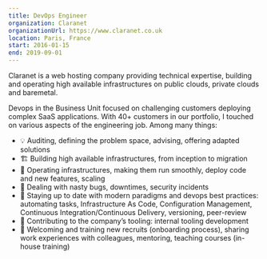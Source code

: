 ```yaml
---
title: DevOps Engineer
organization: Claranet
organizationUrl: https://www.claranet.co.uk
location: Paris, France
start: 2016-01-15
end: 2019-09-01
---
```


Claranet is a web hosting company providing technical expertise, building and operating high available infrastructures on public clouds, private clouds and baremetal.

Devops in the Business Unit focused on challenging customers deploying complex SaaS applications.
With 40+ customers in our portfolio, I touched on various aspects of the engineering job. Among many things:

* 💡  Auditing, defining the problem space, advising, offering adapted solutions
* 🏗️  Building high available infrastructures, from inception to migration
* 🚀  Operating infrastructures, making them run smoothly, deploy code and new features, scaling
* 🚨  Dealing with nasty bugs, downtimes, security incidents
* 📖  Staying up to date with modern paradigms and devops best practices: automating tasks, Infrastructure As Code, Configuration Management, Continuous Integration/Continuous Delivery, versioning, peer-review
* 🔧  Contributing to the company’s tooling:  internal tooling development
* 🍻  Welcoming and training new recruits (onboarding process), sharing work experiences with colleagues, mentoring, teaching courses (in-house training)
